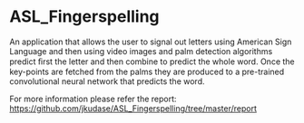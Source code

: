 # ASL_Fingerspelling
An application that allows the user to signal out letters using American Sign Language and then using video images and palm detection algorithms predict ﬁrst the letter and then combine to predict the whole word. Once the key-points are fetched from the palms they are produced to a pre-trained convolutional neural network that predicts the word.

For more information please refer the report: https://github.com/jkudase/ASL_Fingerspelling/tree/master/report
